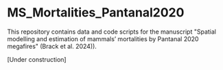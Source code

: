 # MS_Mortalities_Pantanal2020
This repository contains data and code scripts for the manuscript "Spatial modelling and estimation of mammals’ mortalities by Pantanal 2020 megafires" (Brack et al. 2024)).

[Under construction]
